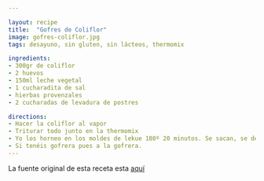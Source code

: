 ```yaml
---

layout: recipe
title:  "Gofres de Coliflor"
image: gofres-coliflor.jpg
tags: desayuno, sin gluten, sin lácteos, thermomix

ingredients:
- 300gr de coliflor
- 2 huevos
- 150ml leche vegetal
- 1 cucharadita de sal
- hierbas provenzales
- 2 cucharadas de levadura de postres

directions:
- Hacer la coliflor al vapor
- Triturar todo junto en la thermomix
- Yo los horneo en los moldes de lekue 180º 20 minutos. Se sacan, se desmoldan y así dados la vuelta se hornean 5 minutos más.
- Si tenéis gofrera pues a la gofrera.
---
```


La fuente original de esta receta esta [aquí](https://recetasdeamelie.blogspot.com/2018/06/gofres-de-coliflor.html?m=1)
